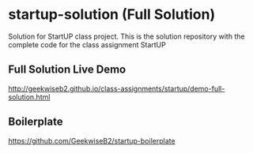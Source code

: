 # startup-solution (Full Solution)
Solution for StartUP class project. This is the solution repository with the complete code for the class assignment StartUP

## Full Solution Live Demo
http://geekwiseb2.github.io/class-assignments/startup/demo-full-solution.html

## Boilerplate
https://github.com/GeekwiseB2/startup-boilerplate
